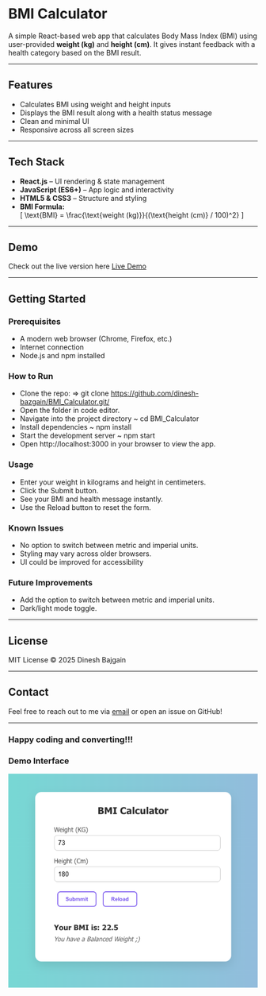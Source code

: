 # BMI Calculator

A simple React-based web app that calculates Body Mass Index (BMI) using user-provided **weight (kg)** and **height (cm)**. It gives instant feedback with a health category based on the BMI result.

---

## Features

- Calculates BMI using weight and height inputs
- Displays the BMI result along with a health status message
- Clean and minimal UI
- Responsive across all screen sizes

---

## Tech Stack

- **React.js** – UI rendering & state management
- **JavaScript (ES6+)** – App logic and interactivity
- **HTML5 & CSS3** – Structure and styling
- **BMI Formula:**  
  \[
  \text{BMI} = \frac{\text{weight (kg)}}{(\text{height (cm)} / 100)^2}
  \]

---

## Demo

Check out the live version here [Live Demo](https://dinesh-bazgain.github.io/BMI_Calculator/)

---

## Getting Started

### Prerequisites

- A modern web browser (Chrome, Firefox, etc.)
- Internet connection
- Node.js and npm installed

### How to Run

- Clone the repo: => git clone https://github.com/dinesh-bazgain/BMI_Calculator.git/
- Open the folder in code editor.
- Navigate into the project directory
  ~ cd BMI_Calculator
- Install dependencies
  ~ npm install
- Start the development server
  ~ npm start
- Open http://localhost:3000 in your browser to view the app.

### Usage

- Enter your weight in kilograms and height in centimeters.
- Click the Submit button.
- See your BMI and health message instantly.
- Use the Reload button to reset the form.

### Known Issues

- No option to switch between metric and imperial units.
- Styling may vary across older browsers.
- UI could be improved for accessibility

### Future Improvements

- Add the option to switch between metric and imperial units.
- Dark/light mode toggle.

---

## License

MIT License © 2025 Dinesh Bajgain

---

## Contact

Feel free to reach out to me via [email](dinesh.bazgain@gmail.com) or open an issue on GitHub!

---

### Happy coding and converting!!!

### Demo Interface

![Demo image of the project](/assets/images/demo_image.png)
